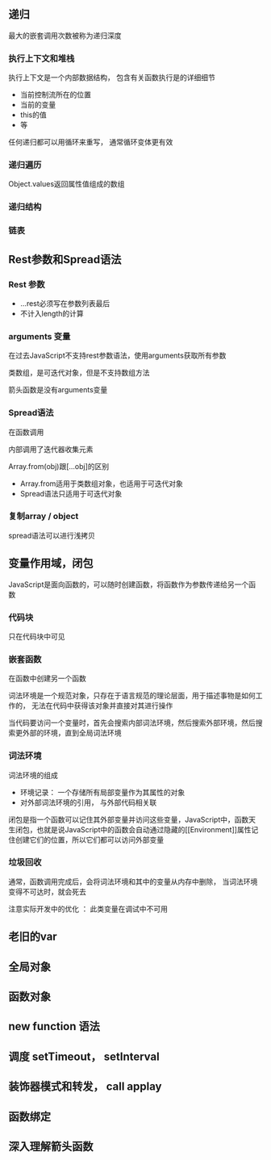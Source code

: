 ## 递归

最大的嵌套调用次数被称为递归深度



### 执行上下文和堆栈

执行上下文是一个内部数据结构， 包含有关函数执行是的详细细节

- 当前控制流所在的位置
- 当前的变量
- this的值
- 等

任何递归都可以用循环来重写， 通常循环变体更有效



### 递归遍历

Object.values返回属性值组成的数组



### 递归结构

### 链表







## Rest参数和Spread语法

### Rest 参数

- ...rest必须写在参数列表最后
- 不计入length的计算



### arguments 变量

在过去JavaScript不支持rest参数语法，使用arguments获取所有参数

类数组，是可迭代对象，但是不支持数组方法

箭头函数是没有arguments变量



### Spread语法

在函数调用

内部调用了迭代器收集元素

Array.from(obj)跟[...obj]的区别

- Array.from适用于类数组对象，也适用于可迭代对象
- Spread语法只适用于可迭代对象



### 复制array /  object

spread语法可以进行浅拷贝





## 变量作用域，闭包

JavaScript是面向函数的，可以随时创建函数，将函数作为参数传递给另一个函数



### 代码块

只在代码块中可见



### 嵌套函数

在函数中创建另一个函数

词法环境是一个规范对象，只存在于语言规范的理论层面，用于描述事物是如何工作的， 无法在代码中获得该对象并直接对其进行操作

当代码要访问一个变量时，首先会搜索内部词法环境，然后搜索外部环境，然后搜索更外部的环境，直到全局词法环境



### 词法环境

词法环境的组成

- 环境记录：  一个存储所有局部变量作为其属性的对象
- 对外部词法环境的引用， 与外部代码相关联



闭包是指一个函数可以记住其外部变量并访问这些变量，JavaScript中，函数天生闭包，也就是说JavaScript中的函数会自动通过隐藏的[[Environment]]属性记住创建它们的位置，所以它们都可以访问外部变量



### 垃圾回收

通常，函数调用完成后，会将词法环境和其中的变量从内存中删除， 当词法环境变得不可达时，就会死去

注意实际开发中的优化 ： 此类变量在调试中不可用



## 老旧的var



## 全局对象



## 函数对象



## new function 语法



## 调度 setTimeout， setInterval



## 装饰器模式和转发， call applay



## 函数绑定



## 深入理解箭头函数













